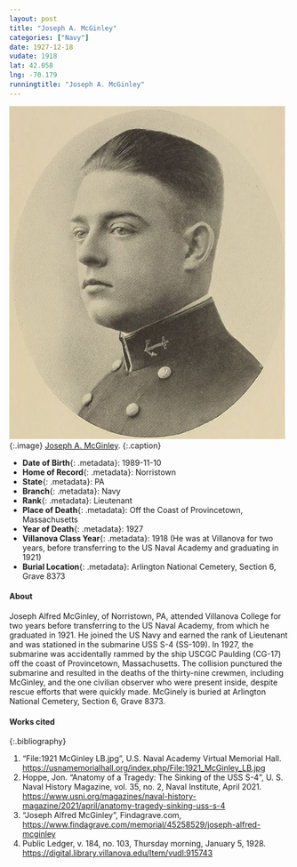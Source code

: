 ```yaml
---
layout: post
title: "Joseph A. McGinley"
categories: ["Navy"]
date: 1927-12-18
vudate: 1918
lat: 42.058
lng: -70.179
runningtitle: "Joseph A. McGinley"
---
```

![Joseph A. McGinley](images/McGinley.jpg)
   {:.image}
[Joseph A. McGinley](https://usnamemorialhall.org/index.php/File:1921_McGinley_LB.jpg).
  {:.caption}

* **Date of Birth**{: .metadata}: 1989-11-10
* **Home of Record**{: .metadata}: Norristown
* **State**{: .metadata}: PA
* **Branch**{: .metadata}: Navy
* **Rank**{: .metadata}: Lieutenant
* **Place of Death**{: .metadata}: Off the Coast of Provincetown, Massachusetts
* **Year of Death**{: .metadata}: 1927
* **Villanova Class Year**{: .metadata}: 1918 (He was at Villanova for two years, before transferring to the US Naval Academy and graduating in 1921)
* **Burial Location**{: .metadata}: Arlington National Cemetery, Section 6, Grave 8373


#### About

Joseph Alfred McGinley, of Norristown, PA, attended Villanova College for two years before transferring to the US Naval Academy, from which he graduated in 1921. He joined the US Navy and earned the rank of Lieutenant and was stationed in the submarine USS S-4 (SS-109). In 1927, the submarine was accidentally rammed by the ship USCGC Paulding (CG-17) off the coast of Provincetown, Massachusetts. The collision punctured the submarine and resulted in the deaths of the thirty-nine crewmen, including McGinley, and the one civilian observer who were present inside, despite rescue efforts that were quickly made. McGinely is buried at Arlington National Cemetery, Section 6, Grave 8373.


#### Works cited

{:.bibliography}
1. “File:1921 McGinley LB.jpg”, U.S. Naval Academy Virtual Memorial Hall. <https://usnamemorialhall.org/index.php/File:1921_McGinley_LB.jpg>
2. Hoppe, Jon. “Anatomy of a Tragedy: The Sinking of the USS S-4”, U. S. Naval History Magazine, vol. 35, no. 2, Naval Institute, April 2021. <https://www.usni.org/magazines/naval-history-magazine/2021/april/anatomy-tragedy-sinking-uss-s-4>
3. “Joseph Alfred McGinley”, Findagrave.com, <https://www.findagrave.com/memorial/45258529/joseph-alfred-mcginley>
4. Public Ledger, v. 184, no. 103, Thursday morning, January 5, 1928.
<https://digital.library.villanova.edu/Item/vudl:915743>


